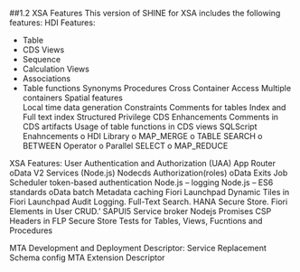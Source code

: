##1.2 XSA Features
This version of SHINE for XSA includes the following features:
HDI Features:
- Table
- CDS Views
- Sequence
- Calculation Views
- Associations
- Table functions
Synonyms
Procedures
Cross Container Access
Multiple containers
Spatial features  
Local time data generation
Constraints
Comments for tables
Index and Full text index
Structured Privilege
CDS Enhancements
Comments in CDS artifacts
Usage of table functions in CDS views
SQLScript Enahncements
o	HDI Library
o	MAP_MERGE
o	TABLE SEARCH
o	BETWEEN Operator
o	Parallel SELECT
o	MAP_REDUCE

XSA Features:
User Authentication and Authorization (UAA)
App Router
oData V2 Services (Node.js)
Nodecds
Authorization(roles)
oData Exits
Job Scheduler token-based authentication
Node.js – logging
Node.js – ES6 standards
oData batch 
Metadata caching
Fiori Launchpad
Dynamic Tiles in Fiori Launchpad
Audit Logging.
Full-Text Search.
HANA Secure Store.
Fiori Elements in User CRUD.’
SAPUI5 Service broker
Nodejs Promises
CSP Headers in FLP
Secure Store
Tests for Tables, Views, Fucntions and Procedures 

MTA Development and Deployment Descriptor:
Service Replacement
Schema config
MTA Extension Descriptor
